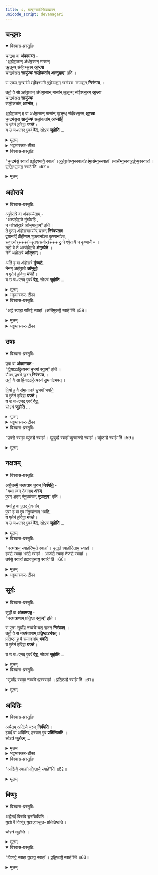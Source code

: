 ```yaml
---
title: ६, चान्द्रमसादीष्टिब्राह्मणम् 
unicode_script: devanagari
---
```


## चन्द्रमाः
<details open><summary>विश्वास-प्रस्तुतिः</summary>

च॒न्द्रमा॒ वा  **अ॑कामयत** -  
"अ॒होरा॒त्रान् अ॑र्धमा॒सान् मासा॑न्  
ऋ॒तून्थ् स॑व्ँवथ्स॒रम् **आ॒प्त्वा**  
च॒न्द्रम॑स॒स् **सायु॑ज्यꣳ सलो॒कता॑म् आप्नुया॒म्**" इति॑ ।  

स ए॒तञ् च॒न्द्रम॑से प्रती॒दृश्या॑यै पुरो॒डाश॒म् पञ्च॑दश-कपाल॒न् **निर॑वपत्** ।  

ततो॒ वै सो॑ ऽहोरा॒त्रान् अ॑र्धमा॒सान् मासा॑न् ऋ॒तून्थ् स॑व्ँवथ्स॒रम् **आ॒प्त्वा**  
च॒न्द्रम॑स॒स् **सायु॑ज्यꣳ**  
सलो॒कता॑म् **आप्नोत्** ।  

अ॒हो॒रा॒त्रान् ह॒ वा अ॑र्धमा॒सान् मासा॑न् ऋ॒तून्थ् स॑व्ँवथ्स॒रम् **आ॒प्त्वा**   
च॒न्द्रम॑स॒स् **सायु॑ज्यꣳ** सलो॒कता॑म् **आप्नोति॒**  
य ए॒तेन॑ ह॒विषा॒ **यज॑ते**।   
य उ॑ च+एनद् ए॒वव्ँ **वेद॒**, सोऽत्र॑ **जुहोति** …
</details>

<details><summary>मूलम्</summary>

च॒न्द्रमा॒ वा अ॑कामयत ।  
अ॒होरा॒त्रान॑र्धमा॒सान्मासा॑नृ॒तून्थ्स॑व्ँवथ्स॒रमा॒प्त्वा ।  
च॒न्द्रम॑स॒स्सायु॑ज्यꣳ सलो॒कता॑माप्नुया॒मिति॑ ।

स ए॒तञ्च॒न्द्रम॑से प्रती॒दृश्या॑यै पुरो॒डाश॒म्पञ्च॑दशकपाल॒न्निर॑वपत् ।

ततो॒ वै सो॑ऽहोरा॒त्रान॑र्धमा॒सान्मासा॑नृ॒तून्थ्स॑व्ँवथ्स॒रमा॒प्त्वा ।  
च॒न्द्रम॑स॒स्सायु॑ज्यꣳ सलो॒कता॑माप्नोत् ।

अ॒हो॒रा॒त्रान् ह॒ वा अ॑र्धमा॒सान्मासा॑नृ॒तून्थ्स॑व्ँवथ्स॒रमा॒प्त्वा ।  
च॒न्द्रम॑स॒स्सायु॑ज्यꣳ सलो॒कता॑माप्नोति ।

य ए॒तेन॑ ह॒विषा॒ यज॑ते ।  
य उ॑ चैनदे॒वव्ँ वेद॑ ।  
सोऽत्र॑ जुहोति ।
</details>

<details><summary>भट्टभास्कर-टीका</summary>

1चन्द्रमा वा इति ॥ सायुज्यं समानयोगता । सालोक्यं समानलोकता । प्रतीदृश्या तिथिः प्रतिदिनं चन्द्रमसो गत्या पृथक्त्वेन दृश्यमानत्वात् ॥
</details>


<details open><summary>विश्वास-प्रस्तुतिः</summary>

"च॒न्द्रम॑से॒ स्वाहा᳚ प्रती॒दृश्या॑यै॒ स्वाहा᳚ ।अ॒हो॒रा॒त्रेभ्य॒स्स्वाहा᳚ऽर्धमा॒सेभ्य॒स्स्वाहा᳚ ।मासे᳚भ्य॒स्स्वाह॒र्तुभ्य॒स्स्वाहा᳚ । स॒व्ँव॒थ्स॒राय॒ स्वाहे"ति॑ ॥57॥  
</details>

<details><summary>मूलम्</summary>

"च॒न्द्रम॑से॒ स्वाहा᳚ प्रती॒दृश्या॑यै॒ स्वाहा᳚ ।अ॒हो॒रा॒त्रेभ्य॒स्स्वाहा᳚ऽर्धमा॒सेभ्य॒स्स्वाहा᳚ ।मासे᳚भ्य॒स्स्वाह॒र्तुभ्य॒स्स्वाहा᳚ । स॒व्ँव॒थ्स॒राय॒ स्वाहे"ति॑ ॥57॥  

</details>

## अहोरात्रे

<details open><summary>विश्वास-प्रस्तुतिः</summary>

अ॒हो॒रा॒त्रे वा अ॑कामयेता॒म् -  
"अत्य॑होरा॒त्रे मु॑च्येवहि॒ ,  
न ना॑वहोरा॒त्रे आ᳚प्नुयाता॒म्" इति॑ ।  
ते ए॒तम् अ॑होरा॒त्राभ्या᳚ञ् च॒रुन् **निर॑वपताम्**  
द्व॒याना᳚व्ँ व्रीँही॒णाम् शु॒क्लाना᳚ञ्च कृ॒ष्णाना᳚ञ्च,  
सवा॒त्योर्+++(=मृतवत्सयोर्)+++ दु॒ग्धे श्वे॒तायै॑ च कृ॒ष्णायै॑ च ।  
ततो॒ वै ते अत्य॑होरा॒त्रे **अ॑मुच्येते** ।  
नैने॑ अहोरा॒त्रे **आ᳚प्नुताम्** ।  

अति॑ ह॒ वा अ॑होरा॒त्रे **मु॑च्यते॒**,  
नैन॑म् अहोरा॒त्रे **आ᳚प्नुतो॒**  
य ए॒तेन॑ ह॒विषा॒ **यज॑ते**।   
य उ॑ च+एनद् ए॒वव्ँ **वेद॒**, सोऽत्र॑ **जुहोति** …
</details>

<details><summary>मूलम्</summary>

अ॒हो॒रा॒त्रे वा अ॑कामयेताम् ।  
अत्य॑होरा॒त्रे मु॑च्येवहि ।  
न ना॑वहोरा॒त्रे आ᳚प्नुयाता॒मिति॑ ।

ते ए॒तम॑होरा॒त्राभ्या᳚ञ्च॒रुन्निर॑वपताम् ।  
द्व॒याना᳚व्व्रीँही॒णाम् ।  
शु॒क्लाना᳚ञ्च कृ॒ष्णाना᳚ञ्च ।

स॒वा॒त्योर्दु॒ग्धे ।  
श्वे॒तायै॑ च कृ॒ष्णायै॑ च ।

ततो॒ वै ते अत्य॑होरा॒त्रे अ॑मुच्येते ।  
नैने॑ अहोरा॒त्रे आ᳚प्नुताम् ।  
अति॑ ह॒ वा अ॑होरा॒त्रे मु॑च्यते ।  
नैन॑महोरा॒त्रे आ᳚प्नुतः ।

य ए॒तेन॑ ह॒विषा॒ यज॑ते ।  
य उ॑ चैनदे॒वव्ँ वेद॑ ।  
सोऽत्र॑ जुहोति ।

अह्ने॒ स्वाहा॒ रात्रि॑यै॒ स्वाहा᳚ ।  
अति॑मुक्त्यै॒ स्वाहेति॑ ॥58॥
</details>

<details><summary>भट्टभास्कर-टीका</summary>

2अहोरात्रे इति ॥ अतिक्रम्य मुच्येवहि अहोरात्रनिबन्धनदुःखसंस्पर्शात् । न च पुनरहोरात्रे आवामाप्तुताम् ।  
</details>

<details open><summary>विश्वास-प्रस्तुतिः</summary>

"अह्ने॒ स्वाहा॒ रात्रि॑यै॒ स्वाहा᳚ ।अति॑मुक्त्यै॒ स्वाहे"ति॑ ॥58॥  
</details>

<details><summary>मूलम्</summary>

स॒वा॒त्योर्दु॒ग्धे  श्वे॒तायै॑ च कृ॒ष्णायै॑ च ।  
ततो॒ वै ते अत्य॑होरा॒त्रे अ॑मुच्येते ।  
नैने॑ अहोरा॒त्रे आ᳚प्नुताम् ।  
अति॑ ह॒ वा अ॑होरा॒त्रे मु॑च्यते ।  
नैन॑महोरा॒त्रे आ᳚प्नुतः ।  

य ए॒तेन॑ ह॒विषा॒ यज॑ते य उ॑ चैनदे॒वव्ँ वेद॒ सोऽत्र॑ जुहोति । "अह्ने॒ स्वाहा॒ रात्रि॑यै॒ स्वाहा᳚ ।अति॑मुक्त्यै॒ स्वाहे"ति॑ ॥58॥  
</details>

<details><summary>भट्टभास्कर-टीका</summary>

सवात्योः गवोः दुग्धे । वत्सान्तरदोह्या मृतवत्सा, तदीया च माता सवात्यौ ; समानमकं वत्सं वात इति कृत्वा ॥
</details>


## उषाः
<details open><summary>विश्वास-प्रस्तुतिः</summary>

उ॒षा वा  **अ॑कामयत** -  
"प्रि॒याऽऽदि॒त्यस्य॑ सु॒भगा᳚ स्या॒म्" इति॑ ।  
सैतम् उ॒षसे॑ च॒रुन् **निर॑वपत्** ।   
ततो॒ वै सा प्रि॒याऽऽदि॒त्यस्य॑ सु॒भगा॑ऽभवत् ।  

प्रि॒यो ह॒ वै स॑मा॒नानाꣳ॑ सु॒भगो॑ भवति॒  
य ए॒तेन॑ ह॒विषा॒ **यज॑ते**।   
य उ॑ च+एनद् ए॒वव्ँ **वेद॒**,  
सोऽत्र॑ **जुहोति** …
</details>

<details><summary>मूलम्</summary>

उ॒षा वा अ॑कामयत ।  
प्रि॒याऽऽदि॒त्यस्य॑ सु॒भगा᳚ स्या॒मिति॑ ।

सैतमु॒षसे॑ च॒रुन्निर॑वपत् ।  
ततो॒ वै सा प्रि॒याऽऽदि॒त्यस्य॑ सु॒भगा॑ऽभवत् ।  
प्रि॒यो ह॒ वै स॑मा॒नानाꣳ॑ सु॒भगो॑ भवति ।

य ए॒तेन॑ ह॒विषा॒ यज॑ते ।  
य उ॑ चैनदे॒वव्ँ वेद॑ ।  
सोऽत्र॑ जुहोति ।
</details>

<details><summary>भट्टभास्कर-टीका</summary>

3व्युष्टिः, व्यूषुषी, व्युच्छन्ती, व्युष्टा इति उषसोऽवस्थाविशेषाख्या एताः ॥
</details>

<details open><summary>विश्वास-प्रस्तुतिः</summary>

"उ॒षसे॒ स्वाहा॒ व्यु॑ष्ट्यै॒ स्वाहा᳚ । व्यू॒षुष्यै॒ स्वाहा᳚ व्यु॒च्छन्त्यै॒ स्वाहा᳚ । व्यु॑ष्टायै॒ स्वाहे"ति॑ ॥59॥  

</details>

<details><summary>मूलम्</summary>

"उ॒षसे॒ स्वाहा॒ व्यु॑ष्ट्यै॒ स्वाहा᳚ । व्यू॒षुष्यै॒ स्वाहा᳚ व्यु॒च्छन्त्यै॒ स्वाहा᳚ । व्यु॑ष्टायै॒ स्वाहे"ति॑ ॥59॥  

</details>

## नक्षत्रम्
<details open><summary>विश्वास-प्रस्तुतिः</summary>

अथै॒तस्मै॒ नख्ष॑त्राय च॒रुन् **निर्व॑पति॒** -  
"यथा॒ त्वन् दे॒वाना॒म् **अस्य्**   
ए॒वम् अ॒हम् म॑नु॒ष्या॑णाम् **भूयास॒म्**" इति॑ ।   

यथा॑ ह॒ वा ए॒तद् दे॒वाना᳚म्  
ए॒वꣳ ह॒ वा ए॒ष म॑नु॒ष्या॑णाम् भवति॒,  
य ए॒तेन॑ ह॒विषा॒ **यज॑ते**।   
य उ॑ च+एनद् ए॒वव्ँ **वेद॒**, सोऽत्र॑ **जुहोति** …
</details>

<details><summary>मूलम्</summary>

अथै॒तस्मै॒ नख्ष॑त्राय च॒रुनिर्व॑पति ।  
यथा॒ त्वन्दे॒वाना॒मसि॑ ।  
ए॒वम॒हम्म॑नु॒ष्या॑णाम्भूयास॒मिति॑ ।

यथा॑ ह॒ वा ए॒तद्दे॒वाना᳚म् ।  
ए॒वꣳ ह॒ वा ए॒ष म॑नु॒ष्या॑णाम्भवति ।

य ए॒तेन॑ ह॒विषा॒ यज॑ते ।  
य उ॑ चैनदे॒वव्ँ वेद॑ ।  
सोऽत्र॑ जुहोति ।
</details>


<details open><summary>विश्वास-प्रस्तुतिः</summary>

"नख्ष॑त्राय॒ स्वाहो॑देष्य॒ते स्वाहा᳚ । उ॒द्य॒ते स्वाहोदि॑ताय॒ स्वाहा᳚ ।     
हर॑से॒ स्वाहा॒ भर॑से॒ स्वाहा᳚ । भ्राज॑से॒ स्वाहा॒ तेज॑से॒ स्वाहा᳚ ।   
तप॑से॒ स्वाहा᳚ ब्रह्मवर्च॒साय॒ स्वाहे"ति॑ ॥60॥  
</details>

<details><summary>मूलम्</summary>

"नख्ष॑त्राय॒ स्वाहो॑देष्य॒ते स्वाहा᳚ । उ॒द्य॒ते स्वाहोदि॑ताय॒ स्वाहा᳚ ।     
हर॑से॒ स्वाहा॒ भर॑से॒ स्वाहा᳚ । भ्राज॑से॒ स्वाहा॒ तेज॑से॒ स्वाहा᳚ ।   
तप॑से॒ स्वाहा᳚ ब्रह्मवर्च॒साय॒ स्वाहे"ति॑ ॥60॥  
</details>

<details><summary>भट्टभास्कर-टीका</summary>

4उदेष्यते उद्यते उदितायेति नक्षत्रावस्थाविशेषाख्याः ।  
हरः हरणसामर्थ्यं, भरः भरणशक्तिः, भ्राजः दीप्तिः, तेजः प्रकाशः, तप ऐश्वर्यं, ब्रह्मवर्चसं ब्राह्मणबलम् ॥
</details>

## सूर्यः
<details open><summary>विश्वास-प्रस्तुतिः</summary>

सूर्यो॒ वा  **अ॑कामयत॒** -  
"नख्ष॑त्राणाम् प्रति॒ष्ठा **स्या॒म्**" इति॑ ।  

स ए॒तꣳ सूर्या॑य॒ नख्ष॑त्रेभ्यश् च॒रुन् **निर॑वपत्** ।  
ततो॒ वै स नख्ष॑त्राणाम् **प्रति॒ष्ठाऽभ॑वत्** ।   
प्र॒ति॒ष्ठा ह॒ वै स॑मा॒नाना᳚म् **भवति॒**  
य ए॒तेन॑ ह॒विषा॒ **यज॑ते**।   

य उ॑ च+एनद् ए॒वव्ँ **वेद॒**, सोऽत्र॑ **जुहोति** …
</details>

<details><summary>मूलम्</summary>

सूर्यो॒ वा अ॑कामयत ।  
नख्ष॑त्राणाम्प्रति॒ष्ठा स्या॒मिति॑ ।

स ए॒तꣳ सूर्या॑य॒ नख्ष॑त्रेभ्यश्च॒रुन्निर॑वपत् ।  
ततो॒ वै स नख्ष॑त्राणाम्प्रति॒ष्ठाऽभ॑वत् ।  
प्र॒ति॒ष्ठा ह॒ वै स॑मा॒नाना᳚म्भवति ।

य ए॒तेन॑ ह॒विषा॒ यज॑ते ।  
य उ॑ चैनदे॒वव्ँ वेद॑ ।  
सोऽत्र॑ जुहोति ।
</details>

<details open><summary>विश्वास-प्रस्तुतिः</summary>

"सूर्या॑य॒ स्वाहा॒ नख्ष॑त्रेभ्य॒स्स्वाहा᳚ । प्र॒ति॒ष्ठायै॒ स्वाहे"ति॑ ॥61॥  
</details>

<details><summary>मूलम्</summary>

"सूर्या॑य॒ स्वाहा॒ नख्ष॑त्रेभ्य॒स्स्वाहा᳚ । प्र॒ति॒ष्ठायै॒ स्वाहे"ति॑ ॥61॥
</details>

## अदितिः
<details open><summary>विश्वास-प्रस्तुतिः</summary>

अथै॒तम् अदि॑त्यै च॒रुन् **निर्व॑पति** ।  
इ॒यव्ँ वा अदि॑तिर् अ॒स्याम् ए॒व **प्रति॑तिष्ठति** ।   
सोऽत्र॑ **जुहोत्य्** … 
</details>

<details><summary>मूलम्</summary>

अथै॒तमदि॑त्यै च॒रुन्निर्व॑पति ।  
इ॒यव्ँ वा अदि॑तिः ।  
अ॒स्यामे॒व प्रति॑तिष्ठति ।  
सोऽत्र॑ जुहोति ।  
</details>

<details><summary>भट्टभास्कर-टीका</summary>

5-7सूर्यो नक्षत्राणां प्रतिष्ठा प्रतितिष्ठत्यस्यामिति प्रतिष्ठा ॥

इति तैत्तिरीयब्राह्मणे तृतीये प्रथमे षष्ठोऽनुवाकः ॥
प्रथमप्रश्नः समाप्तः ॥  
</details>

<details open><summary>विश्वास-प्रस्तुतिः</summary>

"अदि॑त्यै॒ स्वाहा᳚ प्रति॒ष्ठायै॒ स्वाहे"ति॑ ॥62॥
</details>

<details><summary>मूलम्</summary>

"अदि॑त्यै॒ स्वाहा᳚ प्रति॒ष्ठायै॒ स्वाहे"ति॑ ॥62॥
</details>

## विष्णुः
<details open><summary>विश्वास-प्रस्तुतिः</summary>

अथै॒तव्ँ विष्ण॑वे च॒रुन्निर्व॑पति ।  
य॒ज्ञो वै विष्णु॑र् य॒ज्ञ ए॒वान्त॒तᳶ प्रति॑तिष्ठति ।  

सोऽत्र॑ जुहोति ।
</details>

<details><summary>मूलम्</summary>

अथै॒तव्ँ विष्ण॑वे च॒रुन्निर्व॑पति ।  
य॒ज्ञो वै विष्णुः॑ ।  
य॒ज्ञ ए॒वान्त॒तᳶ प्रति॑तिष्ठति ।

सोऽत्र॑ जुहोति ।  
</details>

<details open><summary>विश्वास-प्रस्तुतिः</summary>

"विष्ण॑वे॒ स्वाहा॑ य॒ज्ञाय॒ स्वाहा᳚ । प्र॒ति॒ष्ठायै॒ स्वाहे"ति॑ ॥63॥  
</details>

<details><summary>मूलम्</summary>

"विष्ण॑वे॒ स्वाहा॑ य॒ज्ञाय॒ स्वाहा᳚ । प्र॒ति॒ष्ठायै॒ स्वाहे"ति॑ ॥63॥  
</details>
